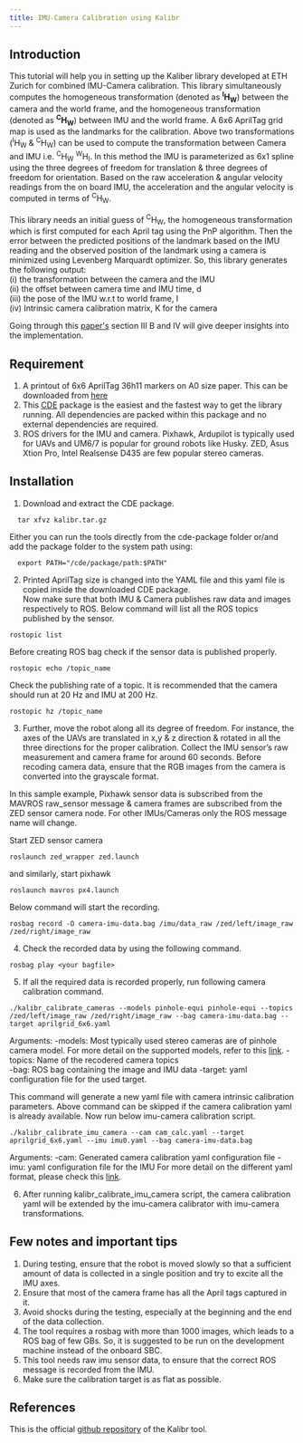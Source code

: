 ```yaml
---
title: IMU-Camera Calibration using Kalibr
---
```


## Introduction
This tutorial will help you in setting up the Kaliber library developed at ETH Zurich for combined IMU-Camera calibration. This library simultaneously computes the homogeneous transformation (denoted as **<sup>I</sup>H<sub>W</sub>**) between the camera and the world frame, and the homogeneous transformation (denoted as **<sup>C</sup>H<sub>W</sub>**) between IMU and the world frame. A 6x6 AprilTag grid map is used as the landmarks for the calibration.
Above two transformations (<sup>I</sup>H<sub>W</sub> & <sup>C</sup>H<sub>W</sub>) can be used to compute the transformation between Camera and IMU i.e. <sup>C</sup>H<sub>W</sub> <sup>W</sup>H<sub>I</sub>. In this method the IMU is parameterized as 6x1 spline using the three degrees of freedom for translation & three degrees of freedom for orientation. Based on the raw acceleration & angular velocity readings from the on board IMU, the acceleration and the angular velocity is computed in terms of <sup>C</sup>H<sub>W</sub>.

This library needs an initial guess of <sup>C</sup>H<sub>W</sub>, the homogeneous transformation which is first computed for each April tag using the PnP algorithm. Then the error between the predicted positions of the landmark based on the IMU reading and the observed position of the landmark using a camera is minimized using Levenberg Marquardt optimizer. So, this library generates the following output: <br/>
(i) the transformation between the camera and the IMU <br/>
(ii) the offset between camera time and IMU time, d <br/>
(iii) the pose of the IMU w.r.t to world frame, I <br/>
(iv) Intrinsic camera calibration matrix, K for the camera <br/>

Going through this [paper's](https://furgalep.github.io/bib/furgale_iros13.pdf) section III B and IV will give deeper insights into the implementation.

## Requirement
1. A printout of 6x6 AprilTag 36h11 markers on A0 size paper. This can be downloaded from [here](https://drive.google.com/file/d/0B0T1sizOvRsUdjFJem9mQXdiMTQ/edit)
2. This [CDE](https://drive.google.com/file/d/0B0T1sizOvRsUVDBVclJCQVJzTFk/edit) package is the easiest and the fastest way to get the library running. All dependencies are packed within this package and no external dependencies are required.
3. ROS drivers for the IMU and camera. Pixhawk, Ardupilot is typically used for UAVs and UM6/7 is popular for ground robots like Husky. ZED, Asus Xtion Pro, Intel Realsense D435 are few popular stereo cameras.

## Installation
1. Download and extract the CDE package.
```
  tar xfvz kalibr.tar.gz
```
Either you can run the tools directly from the cde-package folder or/and add the package folder to the system path using:
```
  export PATH="/cde/package/path:$PATH"
```
2. Printed AprilTag size is changed into the YAML file and this yaml file is copied inside the downloaded CDE package. <br/> Now make sure that both IMU & Camera publishes raw data and images respectively to ROS. Below command will list all the ROS topics published by the sensor.
```
rostopic list
```
Before creating ROS bag check if the sensor data is published properly.
```
rostopic echo /topic_name
```
Check the publishing rate of a topic. It is recommended that the camera should run at 20 Hz and IMU at 200 Hz.
```
rostopic hz /topic_name
```
3. Further, move the robot along all its degree of freedom. For instance, the axes of the UAVs are translated in x,y & z direction & rotated in all the three directions for the proper calibration. Collect the IMU sensor’s raw measurement and camera frame for around 60 seconds. Before recoding camera data, ensure that the RGB images from the camera is converted into the grayscale format. 

In this sample example, Pixhawk sensor data is subscribed from the MAVROS raw_sensor message & camera frames are subscribed from the ZED sensor camera node. For other IMUs/Cameras only the ROS message name will change.

Start ZED sensor camera
```
roslaunch zed_wrapper zed.launch
```
and similarly, start pixhawk
```
roslaunch mavros px4.launch
```
Below command will start the recording.
```
rosbag record -O camera-imu-data.bag /imu/data_raw /zed/left/image_raw /zed/right/image_raw
```
4. Check the recorded data by using the following command.
```
rosbag play <your bagfile>
```
5. If all the required data is recorded properly, run following camera calibration command.
```
./kalibr_calibrate_cameras --models pinhole-equi pinhole-equi --topics /zed/left/image_raw /zed/right/image_raw --bag camera-imu-data.bag --target aprilgrid_6x6.yaml
```
Arguments:
-models: Most typically used stereo cameras are of pinhole camera model. For more detail on the supported models, refer to this [link](https://github.com/ethz-asl/kalibr/wiki/supported-models).
-topics: Name of the recodered camera topics  
-bag: ROS bag containing the image and IMU data
-target: yaml configuration file for the used target.

This command will generate a new yaml file with camera intrinsic calibration parameters. Above command can be skipped if the camera calibration yaml is already available. Now run below imu-camera calibration script.
```
./kalibr_calibrate_imu_camera --cam cam_calc.yaml --target aprilgrid_6x6.yaml --imu imu0.yaml --bag camera-imu-data.bag
```
Arguments:
-cam: Generated camera calibration yaml configuration file
-imu: yaml configuration file for the IMU
For more detail on the different yaml format, please check this [link](https://github.com/ethz-asl/kalibr/wiki/yaml-formats).

6. After running kalibr_calibrate_imu_camera script, the camera calibration yaml will be extended by the imu-camera calibrator with imu-camera transformations.

## Few notes and important tips
1. During testing, ensure that the robot is moved slowly so that a sufficient amount of data is collected in a single position and try to excite all the IMU axes. 
2. Ensure that most of the camera frame has all the April tags captured in it.
3. Avoid shocks during the testing, especially at the beginning and the end of the data collection. 
4. The tool requires a rosbag with more than 1000 images, which leads to a ROS bag of few GBs. So, it is suggested to be run on the development machine instead of the onboard SBC.
5. This tool needs raw imu sensor data, to ensure that the correct ROS message is recorded from the IMU. 
6. Make sure the calibration target is as flat as possible. 

## References
This is the official [github repository](https://github.com/ethz-asl/kalibr/) of the Kalibr tool.

